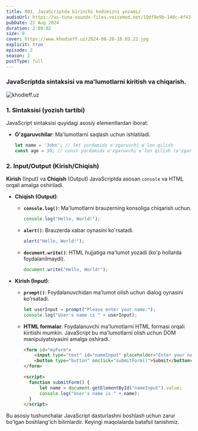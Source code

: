 ```yaml
---
title: 001. JavaScriptda birinchi kodimizni yozamiz
audioUrl: https://us-tuna-sounds-files.voicemod.net/19df8e9b-140c-4f43-8c0e-09c162821765-1658350707858.mp3
pubDate: 21 Aug 2024
duration: 2:09:02
size: 0
cover: https://www.khodieff.uz/2024-08-20-18.03.22.jpg
explicit: true
episode: 2
season: 2
postType: full
---
```

### JavaScriptda sintaksisi va ma'lumotlarni kiritish va chiqarish.



![khodieff.uz](https://media.dev.to/cdn-cgi/image/width=1000,height=420,fit=cover,gravity=auto,format=auto/https%3A%2F%2Fdev-to-uploads.s3.amazonaws.com%2Fuploads%2Farticles%2Fl7n1gwdtprnmcadljf1y.jpg "khodieff.uz")



### 1. Sintaksisi (yozish tartibi)

JavaScript sintaksisi quyidagi asosiy elementlardan iborat:

* **O'zgaruvchilar**: Ma'lumotlarni saqlash uchun ishlatiladi.

  ```javascript
  let name = 'John'; // let yordamida o'zgaruvchi e'lon qilish
  const age = 30; // const yordamida o'zgaruvchi e'lon qilish (o'zgarmaydigan o'zgauvchi )
  ```
### 2. Input/Output (Kirish/Chiqish)

**Kirish** (Input) va **Chiqish** (Output) JavaScriptda asosan `console` va HTML orqali amalga oshiriladi.

* **Chiqish (Output)**:

  * **`console.log()`**: Ma'lumotlarni brauzerning konsoliga chiqarish uchun.

    ```javascript
    console.log("Hello, World!");
    ```
  * **`alert()`**: Brauzerda xabar oynasini ko'rsatadi.

    ```javascript
    alert("Hello, World!");
    ```
  * **`document.write()`**: HTML hujjatiga ma'lumot yozadi (ko'p hollarda foydalanilmaydi).

    ```javascript
    document.write("Hello, World!");
    ```
* **Kirish (Input)**:

  * **`prompt()`**: Foydalanuvchidan ma'lumot olish uchun dialog oynasini ko'rsatadi.

    ```javascript
    let userInput = prompt("Please enter your name:");
    console.log("User's name is " + userInput);
    ```
  * **HTML formalar**: Foydalanuvchi ma'lumotlarni HTML formasi orqali kiritishi mumkin. JavaScript bu ma'lumotlarni olish uchun DOM manipulyatsiyasini amalga oshiradi.

    ```html
    <form id="myForm">
        <input type="text" id="nameInput" placeholder="Enter your name">
        <button type="button" onclick="submitForm()">Submit</button>
    </form>

    <script>
      function submitForm() {
          let name = document.getElementById("nameInput").value;
          console.log("User's name is " + name);
      }
    </script>
    ```

Bu asosiy tushunchalar JavaScript dasturlashni boshlash uchun zarur bo'lgan boshlang'ich bilimlardir. Keyingi maqolalarda batafsil tanishmiz. 

